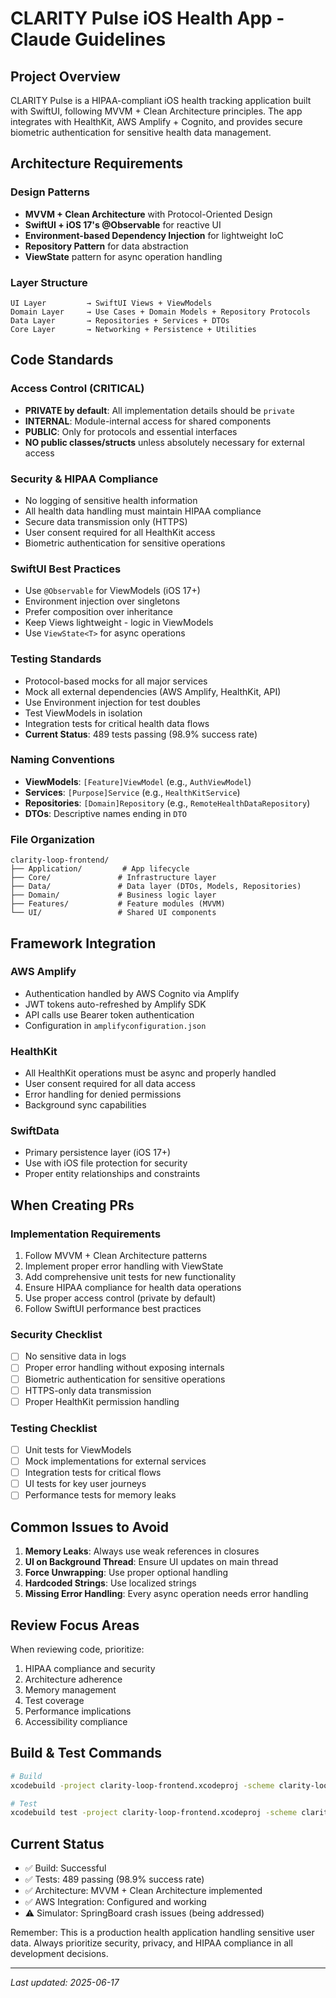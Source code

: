 # CLARITY Pulse iOS Health App - Claude Guidelines

## Project Overview
CLARITY Pulse is a HIPAA-compliant iOS health tracking application built with SwiftUI, following MVVM + Clean Architecture principles. The app integrates with HealthKit, AWS Amplify + Cognito, and provides secure biometric authentication for sensitive health data management.

## Architecture Requirements

### Design Patterns
- **MVVM + Clean Architecture** with Protocol-Oriented Design
- **SwiftUI + iOS 17's @Observable** for reactive UI
- **Environment-based Dependency Injection** for lightweight IoC
- **Repository Pattern** for data abstraction
- **ViewState<T>** pattern for async operation handling

### Layer Structure
```
UI Layer         → SwiftUI Views + ViewModels
Domain Layer     → Use Cases + Domain Models + Repository Protocols  
Data Layer       → Repositories + Services + DTOs
Core Layer       → Networking + Persistence + Utilities
```

## Code Standards

### Access Control (CRITICAL)
- **PRIVATE by default**: All implementation details should be `private`
- **INTERNAL**: Module-internal access for shared components
- **PUBLIC**: Only for protocols and essential interfaces
- **NO public classes/structs** unless absolutely necessary for external access

### Security & HIPAA Compliance
- No logging of sensitive health information
- All health data handling must maintain HIPAA compliance
- Secure data transmission only (HTTPS)
- User consent required for all HealthKit access
- Biometric authentication for sensitive operations

### SwiftUI Best Practices
- Use `@Observable` for ViewModels (iOS 17+)
- Environment injection over singletons
- Prefer composition over inheritance
- Keep Views lightweight - logic in ViewModels
- Use `ViewState<T>` for async operations

### Testing Standards
- Protocol-based mocks for all major services
- Mock all external dependencies (AWS Amplify, HealthKit, API)
- Use Environment injection for test doubles
- Test ViewModels in isolation
- Integration tests for critical health data flows
- **Current Status**: 489 tests passing (98.9% success rate)

### Naming Conventions
- **ViewModels**: `[Feature]ViewModel` (e.g., `AuthViewModel`)
- **Services**: `[Purpose]Service` (e.g., `HealthKitService`)
- **Repositories**: `[Domain]Repository` (e.g., `RemoteHealthDataRepository`)
- **DTOs**: Descriptive names ending in `DTO`

### File Organization
```
clarity-loop-frontend/
├── Application/         # App lifecycle
├── Core/               # Infrastructure layer
├── Data/               # Data layer (DTOs, Models, Repositories)
├── Domain/             # Business logic layer
├── Features/           # Feature modules (MVVM)
└── UI/                 # Shared UI components
```

## Framework Integration

### AWS Amplify
- Authentication handled by AWS Cognito via Amplify
- JWT tokens auto-refreshed by Amplify SDK
- API calls use Bearer token authentication
- Configuration in `amplifyconfiguration.json`

### HealthKit
- All HealthKit operations must be async and properly handled
- User consent required for all data access
- Error handling for denied permissions
- Background sync capabilities

### SwiftData
- Primary persistence layer (iOS 17+)
- Use with iOS file protection for security
- Proper entity relationships and constraints

## When Creating PRs

### Implementation Requirements
1. Follow MVVM + Clean Architecture patterns
2. Implement proper error handling with ViewState<T>
3. Add comprehensive unit tests for new functionality
4. Ensure HIPAA compliance for health data operations
5. Use proper access control (private by default)
6. Follow SwiftUI performance best practices

### Security Checklist
- [ ] No sensitive data in logs
- [ ] Proper error handling without exposing internals
- [ ] Biometric authentication for sensitive operations
- [ ] HTTPS-only data transmission
- [ ] Proper HealthKit permission handling

### Testing Checklist
- [ ] Unit tests for ViewModels
- [ ] Mock implementations for external services
- [ ] Integration tests for critical flows
- [ ] UI tests for key user journeys
- [ ] Performance tests for memory leaks

## Common Issues to Avoid

1. **Memory Leaks**: Always use weak references in closures
2. **UI on Background Thread**: Ensure UI updates on main thread
3. **Force Unwrapping**: Use proper optional handling
4. **Hardcoded Strings**: Use localized strings
5. **Missing Error Handling**: Every async operation needs error handling

## Review Focus Areas

When reviewing code, prioritize:
1. HIPAA compliance and security
2. Architecture adherence
3. Memory management
4. Test coverage
5. Performance implications
6. Accessibility compliance

## Build & Test Commands

```bash
# Build
xcodebuild -project clarity-loop-frontend.xcodeproj -scheme clarity-loop-frontend -destination 'platform=iOS Simulator,name=iPhone 16' build

# Test
xcodebuild test -project clarity-loop-frontend.xcodeproj -scheme clarity-loop-frontendTests -destination 'platform=iOS Simulator,name=iPhone 16'
```

## Current Status
- ✅ Build: Successful
- ✅ Tests: 489 passing (98.9% success rate)
- ✅ Architecture: MVVM + Clean Architecture implemented
- ✅ AWS Integration: Configured and working
- ⚠️ Simulator: SpringBoard crash issues (being addressed)

Remember: This is a production health application handling sensitive user data. Always prioritize security, privacy, and HIPAA compliance in all development decisions.

---

*Last updated: 2025-06-17*
